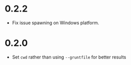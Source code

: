 # 0.2.2

- Fix issue spawning on Windows platform.

# 0.2.0

- Set `cwd` rather than using `--gruntfile` for better results

